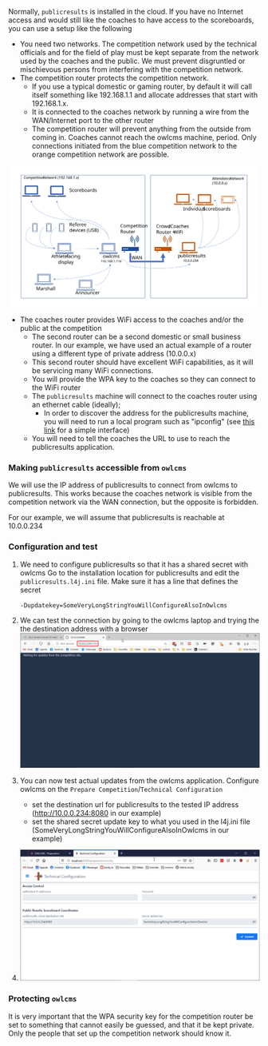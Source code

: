 Normally, `publicresults` is installed in the cloud.  If you have no Internet access and would still like the coaches to have access to the scoreboards, you can use a setup like the following

- You need two networks.  The competition network used by the technical officials and for the field of play must be kept separate from the network used by the coaches and the public.  We must prevent disgruntled or mischievous persons from interfering with the competition network. 
- The competition router protects the competition network.  
  - If you use a typical domestic or gaming router, by default it will call itself something like 192.168.1.1 and allocate addresses that start with 192.168.1.x.
  - It is connected to the coaches network by running a wire from the WAN/Internet port to the other router 
  - The competition router will prevent anything from the outside from coming in.  Coaches cannot reach the owlcms machine, period.  Only connections initiated from the blue competition network to the orange competition network are possible.

![Slide1](img/PublicResults/LocalPublicResults/Slide1.SVG)

- The coaches router provides WiFi access to the coaches and/or the public at the competition
  - The second router can be a second domestic or small business router. In our example, we have used an actual example of a router using a different type of private address (10.0.0.x)
  - This second router should have excellent WiFi capabilities, as it will be servicing many WiFi connections.
  - You will provide the WPA key to the coaches so they can connect to the WiFi router
  - The `publicresults` machine will connect to the coaches router using an ethernet cable (ideally); 
    - In order to discover the address for the publicresults machine, you will need to run a local program such as "ipconfig" (see [this link](https://redisoft.uk/ipconfig-gui/) for a simple interface)
  - You will need to tell the coaches the URL to use to reach the publicresults application.

### Making `publicresults` accessible from `owlcms`

We will use the IP address of publicresults to connect from owlcms to publicresults.  This works because the coaches network is visible from the competition network via the WAN connection, but the opposite is forbidden.

For our example, we will assume that publicresults is reachable at 10.0.0.234

### Configuration and test

1. We need to configure publicresults so that it has a shared secret with owlcms
   Go to the installation location for publicresults and edit the `publicresults.l4j.ini` file.
   Make sure it has a line that defines the secret

   ```
   -Dupdatekey=SomeVeryLongStringYouWillConfigureAlsoInOwlcms
   ```

3. We can test the connection by going to the owlcms laptop and trying the the destination address with a browser
   ![05_checkConnectivity](img/PublicResults/LocalPublicResults/05_checkConnectivity.png)
   
4. You can now test actual updates from the owlcms application. Configure owlcms on the `Prepare Competition`/`Technical Configuration` 
   
   - set the destination url for publicresults to the tested IP address (http://10.0.0.234:8080 in our example)
   - set the shared secret update key to what you used in the l4j.ini file (SomeVeryLongStringYouWillConfigureAlsoInOwlcms in our example)
   
4. ![06_actualTest](img/PublicResults/LocalPublicResults/06_actualTest.png)

### Protecting `owlcms`

It is very important that the WPA security key for the competition router be set to something that cannot easily be guessed, and that it be kept private.  Only the people that set up the competition network should know it.